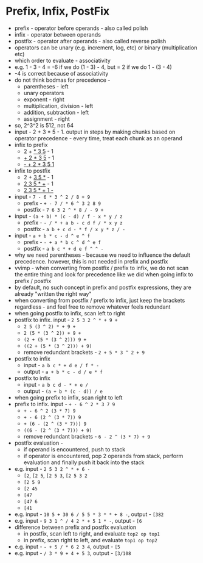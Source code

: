 # Prefix, Infix, PostFix

- prefix - operator before operands - also called polish
- infix - operator between operands
- postfix - operator after operands - also called reverse polish
- operators can be unary (e.g. increment, log, etc) or binary (multiplication etc)
- which order to evaluate - associativity
- e.g. 1 - 3 - 4 = -6 if we do (1 - 3) - 4, but = 2 if we do 1 - (3 - 4)
- -4 is correct because of associativity
- do not think bodmas for precedence - 
  - parentheses - left
  - unary operators
  - exponent - right
  - multiplication, division - left
  - addition, subtraction - left
  - assignment - right
- so, 2^3^2 is 512, not 64
- input - 2 + 3 * 5 - 1. output in steps by making chunks based on operator precedence - every time, treat each chunk as an operand
- infix to prefix 
  - 2 + <u>* 3 5</u> - 1
  - <u>+ 2 * 3 5</u> - 1
  - <u>- + 2 * 3 5 1</u>
- infix to postfix
  - 2 + <u>3 5 *</u> - 1
  - <u>2 3 5 * +</u> - 1
  - <u>2 3 5 * + 1 -</u>
- input - `7 - 6 * 3 ^ 2 / 8 + 9`
  - prefix - `+ - 7 / * 6 ^ 3 2 8 9`
  - postfix - `7 6 3 2 ^ * 8 / - 9 +`
- input - `(a + b) * (c - d) / f - x * y / z`
  - prefix - `- / * + a b - c d f / * x y z`
  - postfix - `a b + c d - * f / x y * z / -`
- input - `a + b * c - d ^ e ^ f`
  - prefix - `- + a * b c ^ d ^ e f`
  - postfix - `a b c * + d e f ^ ^ -`
- why we need parentheses - because we need to influence the default precedence. however, this is not needed in prefix and postfix
- vvimp - when converting from postfix / prefix to infix, we do not scan the entire thing and look for precedence like we did when going infix to prefix / postfix
- by default, no such concept in prefix and postfix expressions, they are already "written the right way"
- when converting from postfix / prefix to infix, just keep the brackets regardless - and feel free to remove whatever feels redundant
- when going postfix to infix, scan left to right
- postfix to infix. input - `2 5 3 2 ^ * + 9 +`
  - `2 5 (3 ^ 2) * + 9 +`
  - `2 (5 * (3 ^ 2)) + 9 +`
  - `(2 + (5 * (3 ^ 2))) 9 +`
  - `((2 + (5 * (3 ^ 2))) + 9)`
  - remove redundant brackets - `2 + 5 * 3 ^ 2 + 9`
- postfix to infix
  - input - `a b c * + d e / f * -`
  - output - `a + b * c - d / e * f`
- postfix to infix
  - input - `a b c d - * + e /`
  - output - `(a + b * (c - d)) / e`
- when going prefix to infix, scan right to left
- prefix to infix. input - `+ - 6 ^ 2 * 3 7 9`
  - `+ - 6 ^ 2 (3 * 7) 9`
  - `+ - 6 (2 ^ (3 * 7)) 9`
  - `+ (6 - (2 ^ (3 * 7))) 9`
  - `((6 - (2 ^ (3 * 7))) + 9)`
  - remove redundant brackets - `6 - 2 ^ (3 * 7) + 9`
- postfix evaluation - 
  - if operand is encountered, push to stack
  - if operator is encountered, pop 2 operands from stack, perform evaluation and finally push it back into the stack
- e.g. input - `2 5 3 2 ^ * + 6 -`
  - `[2`, `[2 5`, `[2 5 3`, `[2 5 3 2`
  - `[2 5 9`
  - `[2 45`
  - `[47`
  - `[47 6`
  - `[41`
- e.g. input - `10 5 + 30 6 / 5 5 * 3 * * + 8 -`, output - `[382`
- e.g. input - `9 3 1 ^ / 4 2 * + 5 1 * -`, output - `[6`
- difference between prefix and postfix evaluation 
  - in postfix, scan left to right, and evaluate `top2 op top1`
  - in prefix, scan right to left, and evaluate `top1 op top2`
- e.g. input - `- + 5 / * 6 2 3 4`, output - `[5`
- e.g. input - `/ 3 * 9 + 4 + 5 3`, output - `[3/108`
